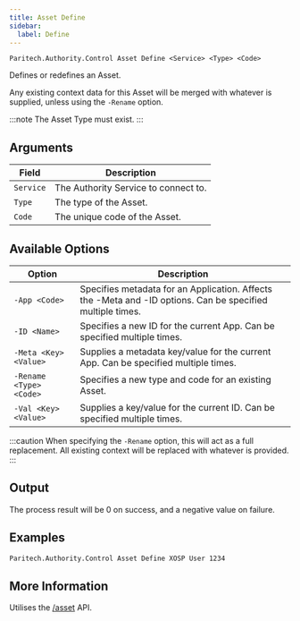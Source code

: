 ```yaml
---
title: Asset Define
sidebar:
  label: Define
---
```


`Paritech.Authority.Control Asset Define <Service> <Type> <Code>`

Defines or redefines an Asset.

Any existing context data for this Asset will be merged with whatever is supplied, unless using the `-Rename` option.

:::note
The Asset Type must exist.
:::

## Arguments

| Field     | Description |
|-----------|-------------|
| `Service` | The Authority Service to connect to. |
| `Type`    | The type of the Asset. |
| `Code`    | The unique code of the Asset. |

## Available Options

| Option                  | Description |
|-------------------------|-------------|
| `-App <Code>`           | Specifies metadata for an Application. Affects the -Meta and -ID options. Can be specified multiple times. |
| `-ID <Name>`            | Specifies a new ID for the current App. Can be specified multiple times. |
| `-Meta <Key> <Value>`   | Supplies a metadata key/value for the current App. Can be specified multiple times. |
| `-Rename <Type> <Code>` | Specifies a new type and code for an existing Asset. |
| `-Val <Key> <Value>`    | Supplies a key/value for the current ID. Can be specified multiple times. |

:::caution
When specifying the `-Rename` option, this will act as a full replacement. All existing context will be replaced with whatever is provided.
:::

## Output

The process result will be 0 on success, and a negative value on failure.

## Examples

```sh
Paritech.Authority.Control Asset Define XOSP User 1234
```

## More Information

Utilises the [/asset](../../../rest/asset/bytype-bycode-code/) API.
